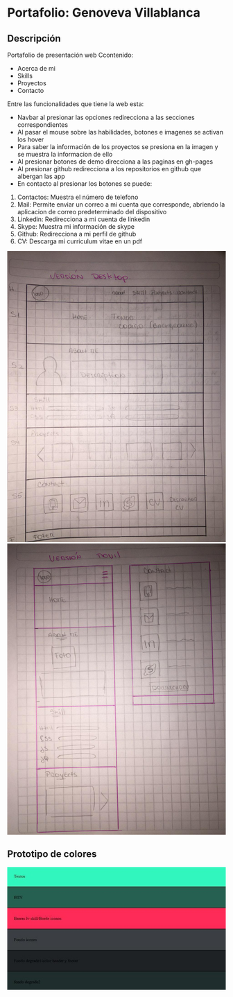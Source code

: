 # Portafolio: Genoveva Villablanca

## Descripción

Portafolio de presentación web
Ccontenido:

+ Acerca de mi
+ Skills
+ Proyectos
+ Contacto

Entre las funcionalidades que tiene la web esta: 

+ Navbar al presionar las opciones redirecciona a las secciones correspondientes
+ Al pasar el mouse sobre las habilidades, botones e imagenes se activan los hover
+ Para saber la información de los proyectos se presiona en la imagen y se muestra la informacion de ello
+ Al presionar botones de demo direcciona a las paginas en gh-pages
+ Al presionar github redirecciona a los repositorios en github que albergan las app
+ En contacto al presionar los botones se puede:
1. Contactos: Muestra el número de telefono
2. Mail: Permite enviar un correo a mi cuenta que corresponde, abriendo la aplicacion de correo predeterminado del dispositivo
3. Linkedin: Redirecciona a mi cuenta de linkedin
4. Skype: Muestra mi información de skype
5. Github: Redirecciona a mi perfil de github
6. CV: Descarga mi curriculum vitae en un pdf


![Prototipo web desktop](assets/img/desktop.jpg)
![Prototipo web movil](assets/img/movil.jpg)

## Prototipo de colores
![Paleta de colores](assets/img/paleta.jpg)

